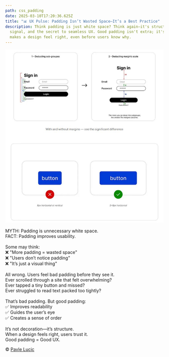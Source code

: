 ```yaml
---
path: css_padding
date: 2025-03-10T17:20:36.625Z
title: "📊 UX Pulse: Padding Isn’t Wasted Space—It’s a Best Practice"
description: Think padding is just white space? Think again—it's structure,
  signal, and the secret to seamless UX. Good padding isn't extra; it's what
  makes a design feel right, even before users know why.
---
```

![css padding](../assets/1740871277428.jpg "css pudding")

MYTH: Padding is unnecessary white space.\
FACT: Padding improves usability.\
\
Some may think:\
❌ "More padding = wasted space"\
❌ "Users don’t notice padding"\
❌ "It’s just a visual thing"\
\
All wrong. Users feel bad padding before they see it.\
Ever scrolled through a site that felt overwhelming?\
Ever tapped a tiny button and missed?\
Ever struggled to read text packed too tightly?\
\
That’s bad padding. But good padding:\
✅ Improves readability\
✅ Guides the user’s eye\
✅ Creates a sense of order\
\
It’s not decoration—it’s structure.\
When a design feels right, users trust it.\
Good padding = Good UX.

© [Pavle Lucic](https://www.linkedin.com/in/pavle-lucic/)